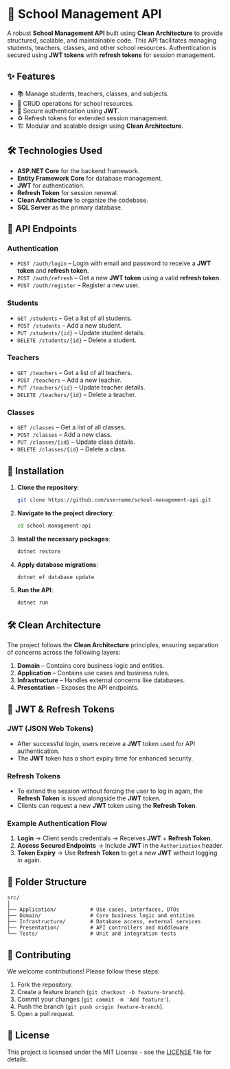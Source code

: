 # 🏫 School Management API

A robust **School Management API** built using **Clean Architecture** to provide structured, scalable, and maintainable code. This API facilitates managing students, teachers, classes, and other school resources. Authentication is secured using **JWT tokens** with **refresh tokens** for session management.

## ✨ Features
- 📚 Manage students, teachers, classes, and subjects.
- 📝 CRUD operations for school resources.
- 🔐 Secure authentication using **JWT**.
- ♻️ Refresh tokens for extended session management.
- 🏗️ Modular and scalable design using **Clean Architecture**.

## 🛠️ Technologies Used
- **ASP.NET Core** for the backend framework.
- **Entity Framework Core** for database management.
- **JWT** for authentication.
- **Refresh Token** for session renewal.
- **Clean Architecture** to organize the codebase.
- **SQL Server** as the primary database.

## 📑 API Endpoints

### Authentication
- `POST /auth/login` – Login with email and password to receive a **JWT token** and **refresh token**.
- `POST /auth/refresh` – Get a new **JWT token** using a valid **refresh token**.
- `POST /auth/register` – Register a new user.

### Students
- `GET /students` – Get a list of all students.
- `POST /students` – Add a new student.
- `PUT /students/{id}` – Update student details.
- `DELETE /students/{id}` – Delete a student.

### Teachers
- `GET /teachers` – Get a list of all teachers.
- `POST /teachers` – Add a new teacher.
- `PUT /teachers/{id}` – Update teacher details.
- `DELETE /teachers/{id}` – Delete a teacher.

### Classes
- `GET /classes` – Get a list of all classes.
- `POST /classes` – Add a new class.
- `PUT /classes/{id}` – Update class details.
- `DELETE /classes/{id}` – Delete a class.

## 🚀 Installation

1. **Clone the repository**:
   ```bash
   git clone https://github.com/username/school-management-api.git
   ```

2. **Navigate to the project directory**:
   ```bash
   cd school-management-api
   ```

3. **Install the necessary packages**:
   ```bash
   dotnet restore
   ```

4. **Apply database migrations**:
   ```bash
   dotnet ef database update
   ```

5. **Run the API**:
   ```bash
   dotnet run
   ```

## 🛠️ Clean Architecture

The project follows the **Clean Architecture** principles, ensuring separation of concerns across the following layers:

1. **Domain** – Contains core business logic and entities.
2. **Application** – Contains use cases and business rules.
3. **Infrastructure** – Handles external concerns like databases.
4. **Presentation** – Exposes the API endpoints.

## 🔐 JWT & Refresh Tokens

### JWT (JSON Web Tokens)
- After successful login, users receive a **JWT** token used for API authentication.
- The **JWT** token has a short expiry time for enhanced security.

### Refresh Tokens
- To extend the session without forcing the user to log in again, the **Refresh Token** is issued alongside the **JWT** token.
- Clients can request a new **JWT** token using the **Refresh Token**.

### Example Authentication Flow
1. **Login** → Client sends credentials → Receives **JWT** + **Refresh Token**.
2. **Access Secured Endpoints** → Include **JWT** in the `Authorization` header.
3. **Token Expiry** → Use **Refresh Token** to get a new **JWT** without logging in again.

## 📂 Folder Structure

```
src/
│
├── Application/           # Use cases, interfaces, DTOs
├── Domain/                # Core business logic and entities
├── Infrastructure/        # Database access, external services
├── Presentation/          # API controllers and middleware
└── Tests/                 # Unit and integration tests
```

## 🤝 Contributing

We welcome contributions! Please follow these steps:
1. Fork the repository.
2. Create a feature branch (`git checkout -b feature-branch`).
3. Commit your changes (`git commit -m 'Add feature'`).
4. Push the branch (`git push origin feature-branch`).
5. Open a pull request.

## 📄 License

This project is licensed under the MIT License - see the [LICENSE](LICENSE) file for details.
